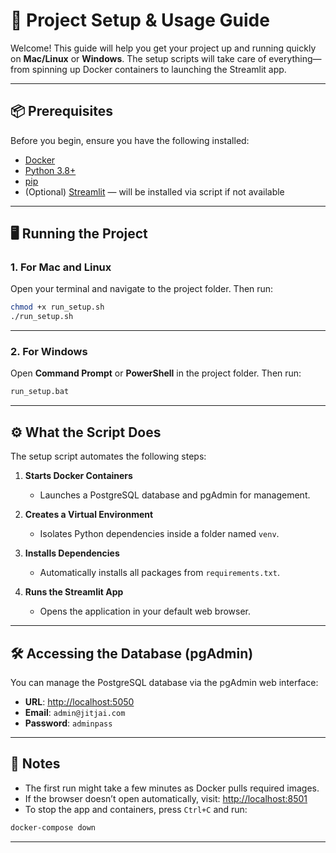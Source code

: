 # 🚀 Project Setup & Usage Guide

Welcome! This guide will help you get your project up and running quickly on **Mac/Linux** or **Windows**. The setup scripts will take care of everything—from spinning up Docker containers to launching the Streamlit app.

---

## 📦 Prerequisites

Before you begin, ensure you have the following installed:

- [Docker](https://www.docker.com/)
- [Python 3.8+](https://www.python.org/downloads/)
- [pip](https://pip.pypa.io/en/stable/)
- (Optional) [Streamlit](https://streamlit.io/) — will be installed via script if not available

---

## 🖥️ Running the Project

### 1. For Mac and Linux

Open your terminal and navigate to the project folder. Then run:

```bash
chmod +x run_setup.sh
./run_setup.sh
````

---

### 2. For Windows

Open **Command Prompt** or **PowerShell** in the project folder. Then run:

```bash
run_setup.bat
```

---

## ⚙️ What the Script Does

The setup script automates the following steps:

1. **Starts Docker Containers**

   * Launches a PostgreSQL database and pgAdmin for management.

2. **Creates a Virtual Environment**

   * Isolates Python dependencies inside a folder named `venv`.

3. **Installs Dependencies**

   * Automatically installs all packages from `requirements.txt`.

4. **Runs the Streamlit App**

   * Opens the application in your default web browser.

---

## 🛠️ Accessing the Database (pgAdmin)

You can manage the PostgreSQL database via the pgAdmin web interface:

* **URL**: [http://localhost:5050](http://localhost:5050)
* **Email**: `admin@jitjai.com`
* **Password**: `adminpass`

---

## 🧾 Notes

* The first run might take a few minutes as Docker pulls required images.
* If the browser doesn’t open automatically, visit: [http://localhost:8501](http://localhost:8501)
* To stop the app and containers, press `Ctrl+C` and run:

```bash
docker-compose down
```

---

